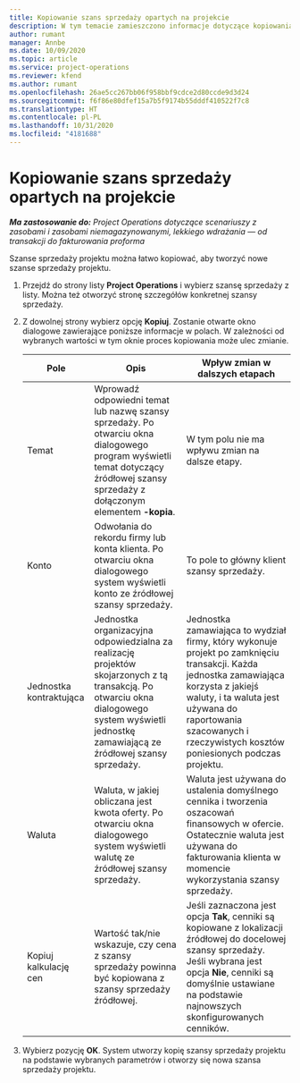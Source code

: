 ```yaml
---
title: Kopiowanie szans sprzedaży opartych na projekcie
description: W tym temacie zamieszczono informacje dotyczące kopiowania szans sprzedaży opartych na produkcie w Project Operations.
author: rumant
manager: Annbe
ms.date: 10/09/2020
ms.topic: article
ms.service: project-operations
ms.reviewer: kfend
ms.author: rumant
ms.openlocfilehash: 26ae5cc267bb06f958bbf9cdce2d80ccde9d3d24
ms.sourcegitcommit: f6f86e80dfef15a7b5f9174b55dddf410522f7c8
ms.translationtype: HT
ms.contentlocale: pl-PL
ms.lasthandoff: 10/31/2020
ms.locfileid: "4181688"
---
```

# <a name="copy-project-based-opportunities"></a>Kopiowanie szans sprzedaży opartych na projekcie

_**Ma zastosowanie do:** Project Operations dotyczące scenariuszy z zasobami i zasobami niemagazynowanymi, lekkiego wdrażania — od transakcji do fakturowania proforma_


Szanse sprzedaży projektu można łatwo kopiować, aby tworzyć nowe szanse sprzedaży projektu. 

1. Przejdź do strony listy **Project Operations** i wybierz szansę sprzedaży z listy. Można też otworzyć stronę szczegółów konkretnej szansy sprzedaży. 
2. Z dowolnej strony wybierz opcję **Kopiuj**. Zostanie otwarte okno dialogowe zawierające poniższe informacje w polach. W zależności od wybranych wartości w tym oknie proces kopiowania może ulec zmianie.

    | **Pole** | **Opis** | **Wpływ zmian w dalszych etapach** |
    | --- | --- | --- |
    | Temat | Wprowadź odpowiedni temat lub nazwę szansy sprzedaży. Po otwarciu okna dialogowego program wyświetli temat dotyczący źródłowej szansy sprzedaży z dołączonym elementem **-kopia**. | W tym polu nie ma wpływu zmian na dalsze etapy. |
    | Konto | Odwołania do rekordu firmy lub konta klienta. Po otwarciu okna dialogowego system wyświetli konto ze źródłowej szansy sprzedaży. | To pole to główny klient szansy sprzedaży. |
    | Jednostka kontraktująca | Jednostka organizacyjna odpowiedzialna za realizację projektów skojarzonych z tą transakcją. Po otwarciu okna dialogowego system wyświetli jednostkę zamawiającą ze źródłowej szansy sprzedaży. | Jednostka zamawiająca to wydział firmy, który wykonuje projekt po zamknięciu transakcji. Każda jednostka zamawiająca korzysta z jakiejś waluty, i ta waluta jest używana do raportowania szacowanych i rzeczywistych kosztów poniesionych podczas projektu. |
    | Waluta | Waluta, w jakiej obliczana jest kwota oferty. Po otwarciu okna dialogowego system wyświetli walutę ze źródłowej szansy sprzedaży. | Waluta jest używana do ustalenia domyślnego cennika i tworzenia oszacowań finansowych w ofercie. Ostatecznie waluta jest używana do fakturowania klienta w momencie wykorzystania szansy sprzedaży. |
    | Kopiuj kalkulację cen | Wartość tak/nie wskazuje, czy cena z szansy sprzedaży powinna być kopiowana z szansy sprzedaży źródłowej. | Jeśli zaznaczona jest opcja **Tak**, cenniki są kopiowane z lokalizacji źródłowej do docelowej szansy sprzedaży. Jeśli wybrana jest opcja **Nie**, cenniki są domyślnie ustawiane na podstawie najnowszych skonfigurowanych cenników. |

3. Wybierz pozycję **OK**. System utworzy kopię szansy sprzedaży projektu na podstawie wybranych parametrów i otworzy się nowa szansa sprzedaży projektu.
